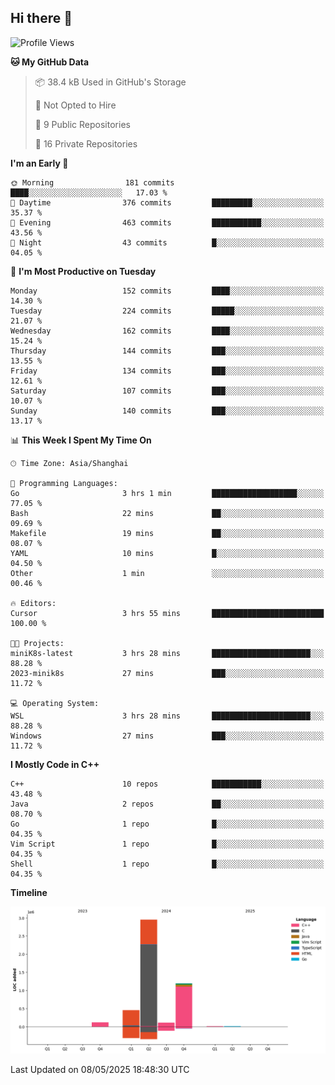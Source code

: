## Hi there 👋

<!--  ![Top Langs](https://github-readme-stats.vercel.app/api/top-langs/?username=ScottZhang812) -->

<!--START_SECTION:waka-->
![Profile Views](http://img.shields.io/badge/Profile%20Views-36-blue)

**🐱 My GitHub Data** 

> 📦 38.4 kB Used in GitHub's Storage 
 > 
> 🚫 Not Opted to Hire
 > 
> 📜 9 Public Repositories 
 > 
> 🔑 16 Private Repositories 
 > 
**I'm an Early 🐤** 

```text
🌞 Morning                181 commits         ████░░░░░░░░░░░░░░░░░░░░░   17.03 % 
🌆 Daytime                376 commits         █████████░░░░░░░░░░░░░░░░   35.37 % 
🌃 Evening                463 commits         ███████████░░░░░░░░░░░░░░   43.56 % 
🌙 Night                  43 commits          █░░░░░░░░░░░░░░░░░░░░░░░░   04.05 % 
```
📅 **I'm Most Productive on Tuesday** 

```text
Monday                   152 commits         ████░░░░░░░░░░░░░░░░░░░░░   14.30 % 
Tuesday                  224 commits         █████░░░░░░░░░░░░░░░░░░░░   21.07 % 
Wednesday                162 commits         ████░░░░░░░░░░░░░░░░░░░░░   15.24 % 
Thursday                 144 commits         ███░░░░░░░░░░░░░░░░░░░░░░   13.55 % 
Friday                   134 commits         ███░░░░░░░░░░░░░░░░░░░░░░   12.61 % 
Saturday                 107 commits         ███░░░░░░░░░░░░░░░░░░░░░░   10.07 % 
Sunday                   140 commits         ███░░░░░░░░░░░░░░░░░░░░░░   13.17 % 
```


📊 **This Week I Spent My Time On** 

```text
🕑︎ Time Zone: Asia/Shanghai

💬 Programming Languages: 
Go                       3 hrs 1 min         ███████████████████░░░░░░   77.05 % 
Bash                     22 mins             ██░░░░░░░░░░░░░░░░░░░░░░░   09.69 % 
Makefile                 19 mins             ██░░░░░░░░░░░░░░░░░░░░░░░   08.07 % 
YAML                     10 mins             █░░░░░░░░░░░░░░░░░░░░░░░░   04.50 % 
Other                    1 min               ░░░░░░░░░░░░░░░░░░░░░░░░░   00.46 % 

🔥 Editors: 
Cursor                   3 hrs 55 mins       █████████████████████████   100.00 % 

🐱‍💻 Projects: 
miniK8s-latest           3 hrs 28 mins       ██████████████████████░░░   88.28 % 
2023-minik8s             27 mins             ███░░░░░░░░░░░░░░░░░░░░░░   11.72 % 

💻 Operating System: 
WSL                      3 hrs 28 mins       ██████████████████████░░░   88.28 % 
Windows                  27 mins             ███░░░░░░░░░░░░░░░░░░░░░░   11.72 % 
```

**I Mostly Code in C++** 

```text
C++                      10 repos            ███████████░░░░░░░░░░░░░░   43.48 % 
Java                     2 repos             ██░░░░░░░░░░░░░░░░░░░░░░░   08.70 % 
Go                       1 repo              █░░░░░░░░░░░░░░░░░░░░░░░░   04.35 % 
Vim Script               1 repo              █░░░░░░░░░░░░░░░░░░░░░░░░   04.35 % 
Shell                    1 repo              █░░░░░░░░░░░░░░░░░░░░░░░░   04.35 % 
```



**Timeline**

![Lines of Code chart](https://raw.githubusercontent.com/ScottZhang812/ScottZhang812/main/assets/bar_graph.png)


 Last Updated on 08/05/2025 18:48:30 UTC
<!--END_SECTION:waka-->


<!--
**ScottZhang812/ScottZhang812** is a ✨ _special_ ✨ repository because its `README.md` (this file) appears on your GitHub profile.

Here are some ideas to get you started:

- 🔭 I’m currently working on ...
- 🌱 I’m currently learning ...
- 👯 I’m looking to collaborate on ...
- 🤔 I’m looking for help with ...
- 💬 Ask me about ...
- 📫 How to reach me: ...
- 😄 Pronouns: ...
- ⚡ Fun fact: ...
-->
